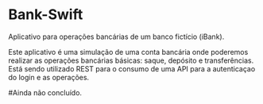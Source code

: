 # Bank-Swift
Aplicativo para operações bancárias de um banco fictício (iBank).

Este aplicativo é uma simulação de uma conta bancária onde poderemos realizar as operações bancárias básicas: saque, depósito 
e transferências.
Está sendo utilizado REST para o consumo de uma API para a autenticaçao do login e as operações.

#Ainda não concluído.
